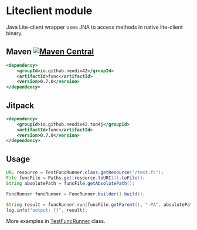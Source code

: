 # Liteclient module

Java Lite-client wrapper uses JNA to access methods in native lite-client binary.

## Maven [![Maven Central][maven-central-svg]][maven-central]

```xml
<dependency>
    <groupId>io.github.neodix42</groupId>
    <artifactId>func</artifactId>
    <version>0.7.0</version>
</dependency>
```

## Jitpack

```xml
<dependency>
    <groupId>io.github.neodix42.ton4j</groupId>
    <artifactId>func</artifactId>
    <version>0.7.0</version>
</dependency>
```

## Usage

```java
URL resource = TestFuncRunner.class.getResource("/test.fc");
File funcFile = Paths.get(resource.toURI()).toFile();
String absolutePath = funcFile.getAbsolutePath();

FuncRunner funcRunner = FuncRunner.builder().build();

String result = funcRunner.run(funcFile.getParent(), "-PA", absolutePath);
log.info("output: {}", result);
```

More examples in [TestFuncRunner](../func/src/test/java/org/ton/java/func/TestFuncRunner.java) class.


[maven-central-svg]: https://img.shields.io/maven-central/v/io.github.neodix42/tonlib

[maven-central]: https://mvnrepository.com/artifact/io.github.neodix42/tonlib

[ton-svg]: https://img.shields.io/badge/Based%20on-TON-blue

[ton]: https://ton.org
